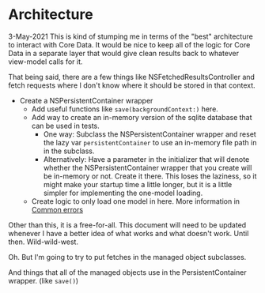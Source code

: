 # Architecture

3-May-2021
This is kind of stumping me in terms of the "best" architecture to interact with Core Data. It would be nice to keep all of the logic for Core Data in a separate layer that would give clean results back to whatever view-model calls for it.

That being said, there are a few things like NSFetchedResultsController and fetch requests where I don't know where it should be stored in that context. 

* Create a NSPersistentContainer wrapper
	* Add useful functions like `save(backgroundContext:)` here.
	* Add way to create an in-memory version of the sqlite database that can be used in tests.
		* One way: Subclass the NSPersistentContainer wrapper and reset the lazy var `persistentContainer` to use an in-memory file path in in the subclass.
		* Alternatively: Have a parameter in the initializer that will denote whether the NSPersistentContainer wrapper that you create will be in-memory or not. Create it there. This loses the laziness, so it might make your startup time a little longer, but it is a little simpler for implementing the one-model loading.
	* Create logic to only load one model in here. More information in [Common errors](common-errors)

Other than this, it is a free-for-all. This document will need to be updated whenever I have a better idea of what works and what doesn't work. Until then. Wild-wild-west.

Oh. But I'm going to try to put fetches in the managed object subclasses.

And things that all of the managed objects use in the PersistentContainer wrapper. (like `save()`)